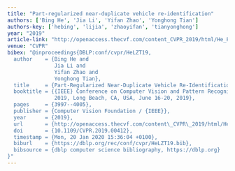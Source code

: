 ```yaml
---
title: "Part-regularized near-duplicate vehicle re-identification"
authors: ['Bing He', 'Jia Li', 'Yifan Zhao', 'Yonghong Tian']
authors-key: ['hebing', 'lijia', 'zhaoyifan', 'tianyonghong']
year: "2019"
article-link: "http://openaccess.thecvf.com/content_CVPR_2019/html/He_Part-Regularized_Near-Duplicate_Vehicle_Re-Identification_CVPR_2019_paper.html"
venue: "CVPR"
bibex: "@inproceedings{DBLP:conf/cvpr/HeLZT19,
  author    = {Bing He and
               Jia Li and
               Yifan Zhao and
               Yonghong Tian},
  title     = {Part-Regularized Near-Duplicate Vehicle Re-Identification},
  booktitle = {{IEEE} Conference on Computer Vision and Pattern Recognition, {CVPR}
               2019, Long Beach, CA, USA, June 16-20, 2019},
  pages     = {3997--4005},
  publisher = {Computer Vision Foundation / {IEEE}},
  year      = {2019},
  url       = {http://openaccess.thecvf.com/content\_CVPR\_2019/html/He\_Part-Regularized\_Near-Duplicate\_Vehicle\_Re-Identification\_CVPR\_2019\_paper.html},
  doi       = {10.1109/CVPR.2019.00412},
  timestamp = {Mon, 20 Jan 2020 15:36:04 +0100},
  biburl    = {https://dblp.org/rec/conf/cvpr/HeLZT19.bib},
  bibsource = {dblp computer science bibliography, https://dblp.org}
}"
---
```

